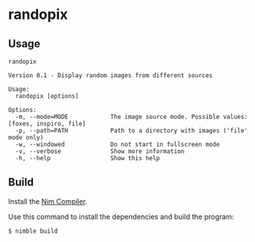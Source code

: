 # randopix
## Usage
```
randopix

Version 0.1 - Display random images from different sources

Usage:
  randopix [options] 

Options:
  -m, --mode=MODE            The image source mode. Possible values: [foxes, inspiro, file]
  -p, --path=PATH            Path to a directory with images ('file' mode only)
  -w, --windowed             Do not start in fullscreen mode
  -v, --verbose              Show more information
  -h, --help                 Show this help
```

## Build
Install the [Nim Compiler](https://nim-lang.org/install.html).

Use this command to install the dependencies and build the program:
```
$ nimble build
```